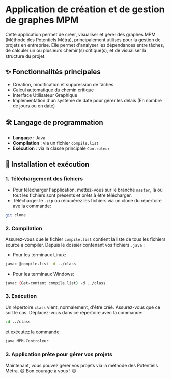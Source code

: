 # Application de création et de gestion de graphes MPM
Cette application permet de créer, visualiser et gérer des graphes MPM (Méthode des Potentiels Métra), principalement utilisés pour la gestion de projets en entreprise. 
Elle permet d'analyser les dépendances entre tâches, de calculer un ou plusieurs chemin(s) critique(s), et de visualiser la structure du projet.

## ✨ Fonctionnalités principales
- Création, modification et suppression de tâches
- Calcul automatique du chemin critique
- Interface Utilisateur Graphique
- Implémentation d'un système de date pour gérer les délais (En nombre de jours ou en date)

## 🛠️ Langage de programmation
- **Langage**     : Java
- **Compilation** : via un fichier `compile.list`
- **Exécution**   : via la classe principale `Controleur`

## 🚀 Installation et exécution

### 1. Téléchargement des fichiers
- Pour télécharger l'application, mettez-vous sur le branche `master`, là où tout les fichiers sont présents et prêts à être télécharger.
- Télécharger le `.zip` ou récupérez les fichiers via un clone du répertoire ave la commande:
```bash
git clone 
```

### 2. Compilation
Assurez-vous que le fichier `compile.list` contient la liste de tous les fichiers source à compiler.
Depuis le dossier contenant vos fichiers `.java` :
- Pour les terminaux Linux:
```bash
javac @compile.list -d ../class
```
- Pour les terminaux Windows:
```bash
javac (Get-content compile.list) -d ../class  
```

### 3. Exécution
Un répertoire `class` vient, normalement, d'être créé. Assurez-vous que ce soit le cas.
Déplacez-vous dans ce répertoire avec la commande:
```bash
cd ../class
```
et exécutez la commande:
```bash
java MPM.Controleur
```

### 3. Application prête pour gérer vos projets
Maintenant, vous pouvez gérer vos projets via la méthode des Potentiels Métra.
😄 Bon courage à vous ! 😄
